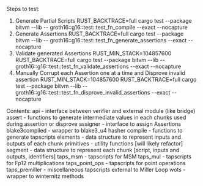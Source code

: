 Steps to test:
1. Generate Partial Scripts
RUST_BACKTRACE=full cargo test --package bitvm --lib -- groth16::g16::test::test_fn_compile --exact --nocapture
2. Generate Assertions
RUST_BACKTRACE=full cargo test --package bitvm --lib -- groth16::g16::test::test_fn_generate_assertions --exact --nocapture 
3. Validate generated Assertions
RUST_MIN_STACK=104857600 RUST_BACKTRACE=full cargo test --package bitvm --lib -- groth16::g16::test::test_fn_validate_assertions --exact --nocapture
4. Manually Corrupt each Assertion one at a time and Disprove invalid assertion
RUST_MIN_STACK=104857600 RUST_BACKTRACE=full cargo test --package bitvm --lib -- groth16::g16::test::test_fn_disprove_invalid_assertions --exact --nocapture  


Contents:
api - interface between verifier and external module (like bridge)
assert - functions to generate intermediate values in each chunks used during assertion or disprove
assigner - interface to assign Assertions
blake3compiled - wrapper to blake3_u4 hasher
compile - functions to generate tapscripts
elements - data structure to represent inputs and outputs of each chunk
primitives - utility functions [will likely refactor]
segment - data structure to represent each chunk [script, inputs and outputs, identifiers]
taps_msm - tapscripts for MSM
taps_mul - tapscripts for Fp12 multiplications
taps_point_ops - tapscripts for point operations
taps_premiller - miscellaneous tapscripts external to Miller Loop
wots - wrapper to winternitz methods